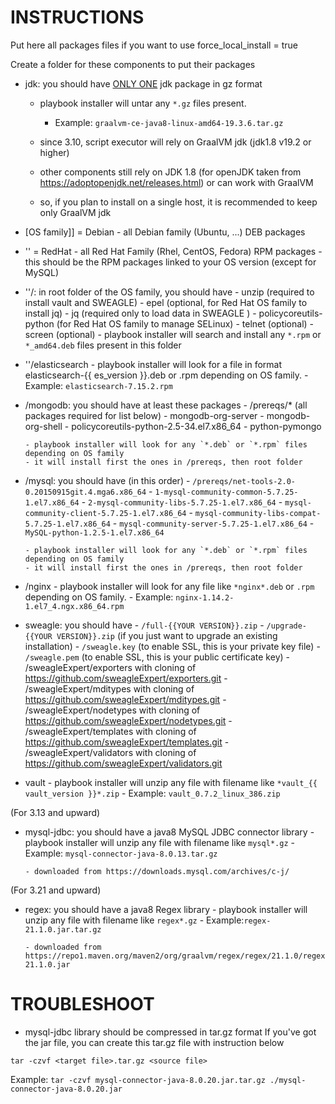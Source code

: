 # INSTRUCTIONS

Put here all packages files if you want to use force_local_install = true

Create a folder for these components to put their packages

- jdk: you should have <ins>ONLY ONE</ins> jdk package in gz format
  - playbook installer will untar any `*.gz` files present.
    - Example: `graalvm-ce-java8-linux-amd64-19.3.6.tar.gz`

  - since 3.10, script executor will rely on GraalVM jdk (jdk1.8 v19.2 or higher)
  - other components still rely on JDK 1.8 (for openJDK taken from https://adoptopenjdk.net/releases.html) or can work with GraalVM
  - so, if you plan to install on a single host, it is recommended to keep only GraalVM jdk

- [OS family]] = Debian
      - all Debian family (Ubuntu, ...) DEB packages

- '<OS family>' = RedHat
      - all Red Hat Family (Rhel, CentOS, Fedora) RPM packages
      - this should be the RPM packages linked to your OS version (except for MySQL)

- '<OS family>'/: in root folder of the OS family, you should have
      - unzip (required to install vault and SWEAGLE)
      - epel (optional, for Red Hat OS family to install jq)
      - jq (required only to load data in SWEAGLE )
      - policycoreutils-python (for Red Hat OS family to manage SELinux)
      - telnet (optional)
      - screen (optional)
      - playbook installer will search and install any `*.rpm` or `*_amd64.deb` files present in this folder

- '<OS family>'/elasticsearch
      - playbook installer will look for a file in format elasticsearch-{{ es_version }}.deb or .rpm depending on OS family.
        - Example: `elasticsearch-7.15.2.rpm`

- <OS family>/mongodb: you should have at least these packages
      - /prereqs/* (all packages required for list below)
      - mongodb-org-server
      - mongodb-org-shell
      - policycoreutils-python-2.5-34.el7.x86_64
      - python-pymongo

      - playbook installer will look for any `*.deb` or `*.rpm` files depending on OS family
      - it will install first the ones in /prereqs, then root folder

- <OS family>/mysql: you should have (in this order)
      - `/prereqs/net-tools-2.0-0.20150915git.4.mga6.x86_64`
      - `1-mysql-community-common-5.7.25-1.el7.x86_64`
      - `2-mysql-community-libs-5.7.25-1.el7.x86_64`
      - `mysql-community-client-5.7.25-1.el7.x86_64`
      - `mysql-community-libs-compat-5.7.25-1.el7.x86_64`
      - `mysql-community-server-5.7.25-1.el7.x86_64`
      - `MySQL-python-1.2.5-1.el7.x86_64`

      - playbook installer will look for any `*.deb` or `*.rpm` files depending on OS family
      - it will install first the ones in /prereqs, then root folder

- <OS family>/nginx
      - playbook installer will look for any file like `*nginx*.deb` or `.rpm` depending on OS family.
        - Example: `nginx-1.14.2-1.el7_4.ngx.x86_64.rpm`

- sweagle: you should have
      - `/full-{{YOUR VERSION}}.zip`
      - `/upgrade-{{YOUR VERSION}}.zip` (if you just want to upgrade an existing installation)
      - `/sweagle.key` (to enable SSL, this is your private key file)
      - `/sweagle.pem` (to enable SSL, this is your public certificate key)
      - /sweagleExpert/exporters with cloning of https://github.com/sweagleExpert/exporters.git
      - /sweagleExpert/mditypes with cloning of https://github.com/sweagleExpert/mditypes.git
      - /sweagleExpert/nodetypes with cloning of https://github.com/sweagleExpert/nodetypes.git
      - /sweagleExpert/templates with cloning of https://github.com/sweagleExpert/templates.git
      - /sweagleExpert/validators with cloning of https://github.com/sweagleExpert/validators.git

- vault
      - playbook installer will unzip any file with filename like `*vault_{{ vault_version }}*.zip`
        - Example: `vault_0.7.2_linux_386.zip`


(For 3.13 and upward)
- mysql-jdbc: you should have a java8 MySQL JDBC connector library
      - playbook installer will unzip any file with filename like `mysql*.gz`
        - Example: `mysql-connector-java-8.0.13.tar.gz`

      - downloaded from https://downloads.mysql.com/archives/c-j/


(For 3.21 and upward)
- regex: you should have a java8 Regex library
      - playbook installer will unzip any file with filename like `regex*.gz`
        - Example:`regex-21.1.0.jar.tar.gz`

      - downloaded from https://repo1.maven.org/maven2/org/graalvm/regex/regex/21.1.0/regex-21.1.0.jar


# TROUBLESHOOT

- mysql-jdbc library should be compressed in tar.gz format
If you've got the jar file, you can create this tar.gz file with instruction below

`tar -czvf <target file>.tar.gz <source file>`

Example: `tar -czvf mysql-connector-java-8.0.20.jar.tar.gz ./mysql-connector-java-8.0.20.jar`
